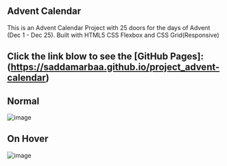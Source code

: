## Advent Calendar

 This is an Advent Calendar Project with 25 doors for the days of Advent (Dec 1 - Dec 25).
 Built with HTML5 CSS Flexbox and CSS Grid(Responsive)
 
 
 ## Click the link blow to see the [GitHub Pages]: (https://saddamarbaa.github.io/project_advent-calendar)
 
 


## Normal
![image](https://user-images.githubusercontent.com/51326421/101837090-1c798000-3b71-11eb-8a03-8a4acb407fe4.png)



## On Hover
![image](https://user-images.githubusercontent.com/51326421/99388697-9028c400-2908-11eb-8977-351ed0946da3.png)


